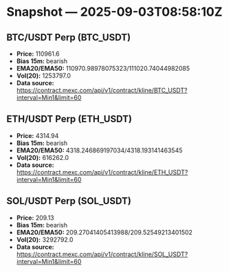 # Snapshot — 2025-09-03T08:58:10Z

## BTC/USDT Perp (BTC_USDT)
- **Price:** 110961.6
- **Bias 15m:** bearish
- **EMA20/EMA50:** 110970.98978075323/111020.74044982085
- **Vol(20):** 1253797.0
- **Data source:** https://contract.mexc.com/api/v1/contract/kline/BTC_USDT?interval=Min1&limit=60

## ETH/USDT Perp (ETH_USDT)
- **Price:** 4314.94
- **Bias 15m:** bearish
- **EMA20/EMA50:** 4318.246869197034/4318.193141463545
- **Vol(20):** 616262.0
- **Data source:** https://contract.mexc.com/api/v1/contract/kline/ETH_USDT?interval=Min1&limit=60

## SOL/USDT Perp (SOL_USDT)
- **Price:** 209.13
- **Bias 15m:** bearish
- **EMA20/EMA50:** 209.27041405413988/209.52549213401502
- **Vol(20):** 3292792.0
- **Data source:** https://contract.mexc.com/api/v1/contract/kline/SOL_USDT?interval=Min1&limit=60
